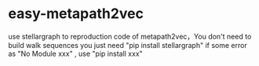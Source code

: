 # easy-metapath2vec
use stellargraph to reproduction code of metapath2vec，You don't need to build  walk sequences
you just need "pip install stellargraph"
if some error as "No Module xxx" , use "pip install xxx"
